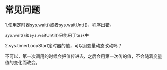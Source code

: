 # 常见问题

1.使用定时器sys.wait()或者sys.waitUntil()，程序出错。

sys.wait()和sys.waitUntil()只能用于task中

2.sys.timerLoopStart定时器的值，可以用变量动态改动吗？

不可以，第一次调用的时候会把值传进去，之后会用第一次传的值，不会随着变量值的变化而改变。
